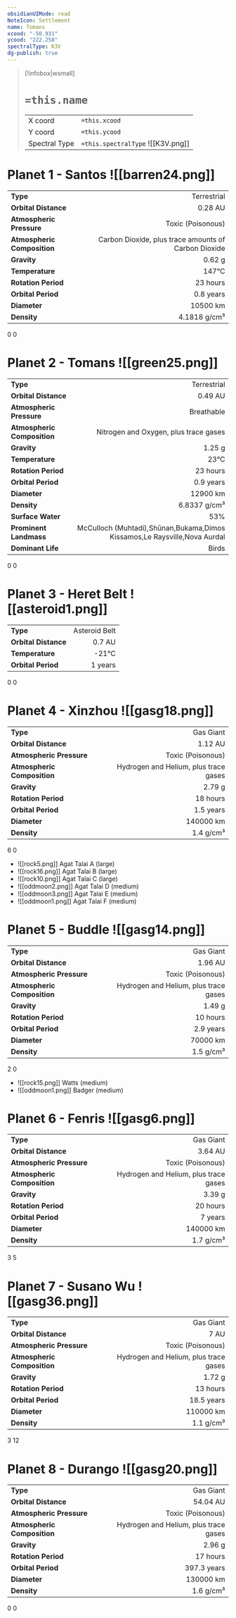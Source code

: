 ```yaml
---
obsidianUIMode: read
NoteIcon: Settlement
name: Tomans
xcood: "-50.931"
ycood: "222.258"
spectralType: K3V
dg-publish: true
---
```

> [!infobox|wsmall]
> # `=this.name`
> | | |
> | - | - |
> | X coord | `=this.xcood` |
> | Y coord| `=this.ycood` |
> | Spectral Type | `=this.spectralType` ![[K3V.png]] |

# Planet 1 - Santos ![[barren24.png]]
|                             |                           |
| --------------------------- | -------------------------:|
| **Type**                    |             Terrestrial |
| **Orbital Distance**        |   0.28 AU |
| **Atmospheric Pressure**    |       Toxic (Poisonous) |
| **Atmospheric Composition** |      Carbon Dioxide, plus trace amounts of Carbon Dioxide |
| **Gravity**                 |        0.62 g |
| **Temperature**             |    147°C |
| **Rotation Period**         |  23 hours |
| **Orbital Period** | 0.8 years |
| **Diameter**                |      10500 km | 
| **Density**                 |    4.1818 g/cm³ |



0
0



# Planet 2 - Tomans ![[green25.png]]
|                             |                           |
| --------------------------- | -------------------------:|
| **Type**                    |             Terrestrial |
| **Orbital Distance**        |   0.49 AU |
| **Atmospheric Pressure**    |       Breathable |
| **Atmospheric Composition** |      Nitrogen and Oxygen, plus trace gases |
| **Gravity**                 |        1.25 g |
| **Temperature**             |    23°C |
| **Rotation Period**         |  23 hours |
| **Orbital Period** | 0.9 years |
| **Diameter**                |      12900 km | 
| **Density**                 |    6.8337 g/cm³ |
| **Surface Water**           |           53% | 
| **Prominent Landmass**      |         McCulloch (Muhtadi),Shūnan,Bukama,Dimos Kissamos,Le Raysville,Nova Aurdal | 
| **Dominant Life**           |         Birds |



0
0



# Planet 3 - Heret Belt ![[asteroid1.png]]
|                             |                           |
| --------------------------- | -------------------------:|
| **Type**                    |             Asteroid Belt |
| **Orbital Distance**        |   0.7 AU |
| **Temperature**             |    -21°C |
| **Orbital Period** | 1 years |



0
0



# Planet 4 - Xinzhou ![[gasg18.png]]
|                             |                           |
| --------------------------- | -------------------------:|
| **Type**                    |             Gas Giant |
| **Orbital Distance**        |   1.12 AU |
| **Atmospheric Pressure**    |       Toxic (Poisonous) |
| **Atmospheric Composition** |      Hydrogen and Helium, plus trace gases |
| **Gravity**                 |        2.79 g |
| **Rotation Period**         |  18 hours |
| **Orbital Period** | 1.5 years |
| **Diameter**                |      140000 km | 
| **Density**                 |    1.4 g/cm³ |



6
0

- ![[rock5.png]] Agat Talai A (large)
- ![[rock16.png]] Agat Talai B (large)
- ![[rock10.png]] Agat Talai C (large)
- ![[oddmoon2.png]] Agat Talai D (medium)
- ![[oddmoon3.png]] Agat Talai E (medium)
- ![[oddmoon1.png]] Agat Talai F (medium)


# Planet 5 - Buddle ![[gasg14.png]]
|                             |                           |
| --------------------------- | -------------------------:|
| **Type**                    |             Gas Giant |
| **Orbital Distance**        |   1.96 AU |
| **Atmospheric Pressure**    |       Toxic (Poisonous) |
| **Atmospheric Composition** |      Hydrogen and Helium, plus trace gases |
| **Gravity**                 |        1.49 g |
| **Rotation Period**         |  10 hours |
| **Orbital Period** | 2.9 years |
| **Diameter**                |      70000 km | 
| **Density**                 |    1.5 g/cm³ |



2
0

- ![[rock15.png]] Watts (medium)
- ![[oddmoon1.png]] Badger (medium)


# Planet 6 - Fenris ![[gasg6.png]]
|                             |                           |
| --------------------------- | -------------------------:|
| **Type**                    |             Gas Giant |
| **Orbital Distance**        |   3.64 AU |
| **Atmospheric Pressure**    |       Toxic (Poisonous) |
| **Atmospheric Composition** |      Hydrogen and Helium, plus trace gases |
| **Gravity**                 |        3.39 g |
| **Rotation Period**         |  20 hours |
| **Orbital Period** | 7 years |
| **Diameter**                |      140000 km | 
| **Density**                 |    1.7 g/cm³ |



3
5



# Planet 7 - Susano Wu ![[gasg36.png]]
|                             |                           |
| --------------------------- | -------------------------:|
| **Type**                    |             Gas Giant |
| **Orbital Distance**        |   7 AU |
| **Atmospheric Pressure**    |       Toxic (Poisonous) |
| **Atmospheric Composition** |      Hydrogen and Helium, plus trace gases |
| **Gravity**                 |        1.72 g |
| **Rotation Period**         |  13 hours |
| **Orbital Period** | 18.5 years |
| **Diameter**                |      110000 km | 
| **Density**                 |    1.1 g/cm³ |



3
12



# Planet 8 - Durango ![[gasg20.png]]
|                             |                           |
| --------------------------- | -------------------------:|
| **Type**                    |             Gas Giant |
| **Orbital Distance**        |   54.04 AU |
| **Atmospheric Pressure**    |       Toxic (Poisonous) |
| **Atmospheric Composition** |      Hydrogen and Helium, plus trace gases |
| **Gravity**                 |        2.96 g |
| **Rotation Period**         |  17 hours |
| **Orbital Period** | 397.3 years |
| **Diameter**                |      130000 km | 
| **Density**                 |    1.6 g/cm³ |



0
0



